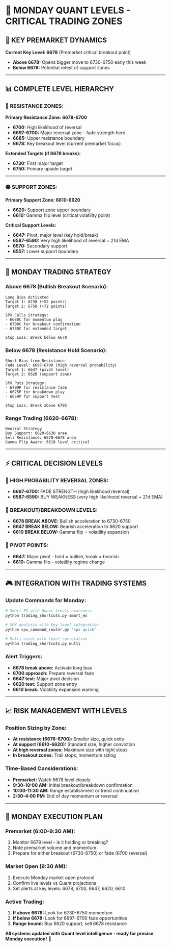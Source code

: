 # 🎯 MONDAY QUANT LEVELS - CRITICAL TRADING ZONES

## 🚨 **KEY PREMARKET DYNAMICS**

**Current Key Level: 6678** (Premarket critical breakout point)
- **Above 6678:** Opens bigger move to 6730-6750 early this week
- **Below 6678:** Potential retest of support zones

---

## 📊 **COMPLETE LEVEL HIERARCHY**

### **🔴 RESISTANCE ZONES:**

**Primary Resistance Zone: 6678-6700**
- **6700:** High likelihood of reversal
- **6697-6700:** Major reversal zone - fade strength here
- **6685:** Upper resistance boundary
- **6678:** Key breakout level (current premarket focus)

**Extended Targets (if 6678 breaks):**
- **6730:** First major target
- **6750:** Primary upside target

---

### **🟢 SUPPORT ZONES:**

**Primary Support Zone: 6610-6620**
- **6620:** Support zone upper boundary
- **6610:** Gamma flip level (critical volatility point)

**Critical Support Levels:**
- **6647:** Pivot, major level (key hold/break)
- **6587-6590:** Very high likelihood of reversal + 21d EMA
- **6570:** Secondary support
- **6557:** Lower support boundary

---

## 🎯 **MONDAY TRADING STRATEGY**

### **Above 6678 (Bullish Breakout Scenario):**
```
Long Bias Activated
Target 1: 6730 (+52 points)
Target 2: 6750 (+72 points)

SPX Calls Strategy:
- 6680C for momentum play
- 6700C for breakout confirmation
- 6730C for extended target

Stop Loss: Break below 6670
```

### **Below 6678 (Resistance Hold Scenario):**
```
Short Bias from Resistance
Fade Level: 6697-6700 (high reversal probability)
Target 1: 6647 (pivot level)
Target 2: 6620 (support zone)

SPX Puts Strategy:
- 6700P for resistance fade
- 6675P for breakdown play
- 6650P for support test

Stop Loss: Break above 6705
```

### **Range Trading (6620-6678):**
```
Neutral Strategy
Buy Support: 6620-6630 area
Sell Resistance: 6670-6678 area
Gamma Flip Aware: 6610 level critical
```

---

## ⚡ **CRITICAL DECISION LEVELS**

### **🚨 HIGH PROBABILITY REVERSAL ZONES:**
- **6697-6700:** FADE STRENGTH (high likelihood reversal)
- **6587-6590:** BUY WEAKNESS (very high likelihood reversal + 21d EMA)

### **🎯 BREAKOUT/BREAKDOWN LEVELS:**
- **6678 BREAK ABOVE:** Bullish acceleration to 6730-6750
- **6647 BREAK BELOW:** Bearish acceleration to 6620 support
- **6610 BREAK BELOW:** Gamma flip = volatility expansion

### **📍 PIVOT POINTS:**
- **6647:** Major pivot - hold = bullish, break = bearish
- **6610:** Gamma flip - volatility regime change

---

## 🎮 **INTEGRATION WITH TRADING SYSTEMS**

### **Update Commands for Monday:**
```bash
# Smart ES with Quant levels awareness
python trading_shortcuts.py smart_es

# SPX analysis with key level integration
python spx_command_router.py "spx quick"

# Multi-asset with level correlation
python trading_shortcuts.py multi
```

### **Alert Triggers:**
- **6678 break above:** Activate long bias
- **6700 approach:** Prepare reversal fade
- **6647 test:** Major pivot decision
- **6620 test:** Support zone entry
- **6610 break:** Volatility expansion warning

---

## 📈 **RISK MANAGEMENT WITH LEVELS**

### **Position Sizing by Zone:**
- **At resistance (6678-6700):** Smaller size, quick exits
- **At support (6610-6620):** Standard size, higher conviction
- **At high reversal zones:** Maximum size with tight stops
- **In breakout zones:** Trail stops, momentum sizing

### **Time-Based Considerations:**
- **Premarket:** Watch 6678 level closely
- **9:30-10:00 AM:** Initial breakout/breakdown confirmation
- **10:00-11:30 AM:** Range establishment or trend continuation
- **2:30-4:00 PM:** End of day momentum or reversal

---

## 🎯 **MONDAY EXECUTION PLAN**

### **Premarket (6:00-9:30 AM):**
1. Monitor 6678 level - is it holding or breaking?
2. Note premarket volume and momentum
3. Prepare for either breakout (6730-6750) or fade (6700 reversal)

### **Market Open (9:30 AM):**
1. Execute Monday market open protocol
2. Confirm live levels vs Quant projections
3. Set alerts at key levels: 6678, 6700, 6647, 6620, 6610

### **Active Trading:**
1. **If above 6678:** Look for 6730-6750 momentum
2. **If below 6678:** Look for 6697-6700 fade opportunities
3. **Range bound:** Buy 6620 support, sell 6678 resistance

**All systems updated with Quant level intelligence - ready for precise Monday execution!** 🚀